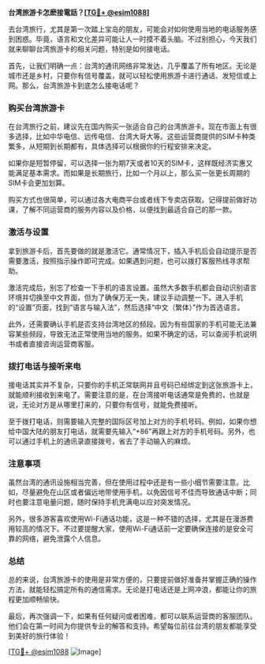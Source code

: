 **台湾旅游卡怎麽接電話？[[TG💪+ @esim1088](https://t.me/s/esim1088)]**

去台湾旅行，尤其是第一次踏上宝岛的朋友，可能会对如何使用当地的电话服务感到困惑。毕竟，语言和文化差异可能让人一时摸不着头脑。不过别担心，今天我们就来聊聊台湾旅游卡的相关问题，特别是如何接电话。

首先，让我们明确一点：台湾的通讯网络非常发达，几乎覆盖了所有地区。无论是城市还是乡村，只要你有信号覆盖，就可以轻松使用旅游卡进行通话、发短信或上网。那么，台湾旅游卡到底怎么接电话呢？

### **购买台湾旅游卡**
在台湾旅行之前，建议先在国内购买一张适合自己的台湾旅游卡。现在市面上有很多选择，比如中华电信、远传电信、台湾大哥大等。这些运营商提供的SIM卡种类繁多，从短期到长期都有，具体选择可以根据你的行程安排来决定。

如果你是短暂停留，可以选择一张为期7天或者10天的SIM卡，这样既经济实惠又能满足基本需求。而如果是长期旅行，比如一个月以上，那么买一张更长周期的SIM卡会更加划算。

购买方式也很简单，可以通过各大电商平台或者线下专卖店获取。记得提前做好功课，了解不同运营商的服务内容以及价格，以便找到最适合自己的那一款。

### **激活与设置**
拿到旅游卡后，首先要做的就是激活它。通常情况下，插入手机后会自动提示是否需要激活，按照指示操作即可完成。如果遇到问题，也可以拨打客服热线寻求帮助。

激活完成后，别忘了检查一下手机的语言设置。虽然大多数手机都会自动识别语言环境并切换至中文界面，但为了确保万无一失，建议手动调整一下。进入手机的“设置”页面，找到“语言与输入法”，然后选择“中文（繁体）”作为首选语言。

此外，还需要确认手机是否支持台湾地区的频段。因为有些国家的手机可能无法兼容某些频段，导致无法正常使用当地的服务。如果不确定的话，可以查阅手机说明书或者直接咨询运营商客服。

### **拨打电话与接听来电**
接电话其实并不复杂，只要你的手机正常联网并且号码已经绑定到这张旅游卡上，就能顺利接收到来电了。需要注意的是，在台湾接听电话通常是免费的，也就是说，无论对方是从哪里打来的，只要你有信号，就能免费接听。

至于拨打电话，则需要输入完整的国际区号加上对方的手机号码。例如，如果你想给中国大陆的朋友打电话，就需要先输入“+86”再跟上对方的手机号码。另外，也可以通过手机上的通讯录直接拨号，省去了手动输入的麻烦。

### **注意事项**
虽然台湾的通讯设施相当完善，但在使用过程中还是有一些小细节需要注意。比如，尽量避免在山区或者偏远地带使用手机，以免因信号不佳而导致通话中断；同时也要注意电量问题，随时保持手机充满电以应对突发情况。

另外，很多游客喜欢使用Wi-Fi通话功能，这是一种不错的选择，尤其是在漫游费用较高的情况下。不过要提醒大家，使用Wi-Fi通话前一定要确保连接的是安全可靠的网络，避免泄露个人信息。

### **总结**
总的来说，台湾旅游卡的使用是非常方便的，只要提前做好准备并掌握正确的操作方法，就能轻松搞定所有的通信需求。无论是打电话还是上网冲浪，都能让你的旅程更加顺畅愉快。

最后，再次强调一下，如果有任何疑问或者困难，都可以联系运营商的客服团队。他们会在第一时间为你提供专业的解答和支持。希望每位前往台湾的朋友都能享受到美好的旅行体验！

[[TG💪+ @esim1088](https://t.me/s/esim1088) ![Image](https://i.postimg.cc/4NQfJmqS/Snipaste-2025-05-13-00-14-12.png)]